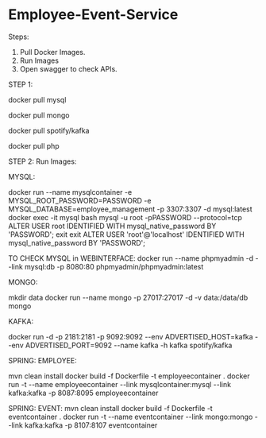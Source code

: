 # Employee-Event-Service


Steps:

1. Pull Docker Images.
2. Run Images
3. Open swagger to check APIs.



STEP 1: 

docker pull mysql

docker pull mongo

docker pull spotify/kafka

docker pull php

STEP 2: Run Images:

MYSQL: 

docker run --name mysqlcontainer -e MYSQL_ROOT_PASSWORD=PASSWORD -e MYSQL_DATABASE=employee_management -p 3307:3307 -d mysql:latest
docker exec -it mysql bash
mysql -u root -pPASSWORD --protocol=tcp
ALTER USER root IDENTIFIED WITH mysql_native_password BY 'PASSWORD';
exit
exit
ALTER USER 'root'@'localhost' IDENTIFIED WITH mysql_native_password BY 'PASSWORD'; 


TO CHECK MYSQL in WEBINTERFACE:
docker run --name phpmyadmin -d --link mysql:db -p 8080:80 phpmyadmin/phpmyadmin:latest


MONGO:

mkdir data
docker run --name mongo  -p 27017:27017  -d  -v  data:/data/db mongo


KAFKA:

docker run -d -p 2181:2181 -p 9092:9092 --env ADVERTISED_HOST=kafka --env ADVERTISED_PORT=9092 --name kafka -h kafka spotify/kafka


SPRING: EMPLOYEE:

mvn clean install
docker build -f Dockerfile -t employeecontainer .
docker run -t --name employeecontainer --link mysqlcontainer:mysql --link kafka:kafka  -p 8087:8095 employeecontainer

SPRING:  EVENT:
mvn clean install
docker build -f Dockerfile -t eventcontainer .
docker run -t --name eventcontainer --link mongo:mongo --link kafka:kafka  -p 8107:8107 eventcontainer
